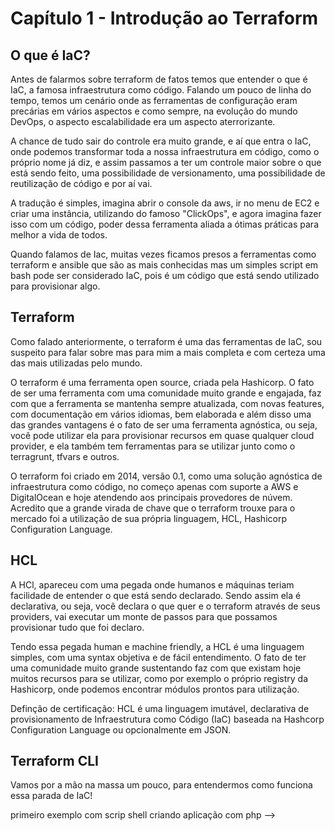 # Capítulo 1 - Introdução ao Terraform

## O que é IaC?

Antes de falarmos sobre terraform de fatos temos que entender o que é IaC, a famosa
infraestrutura como código. Falando um pouco de linha do tempo, temos um cenário onde
as ferramentas de configuração eram precárias em vários aspectos e como sempre, na
evolução do mundo DevOps, o aspecto escalabilidade era um aspecto aterrorizante.

A chance de tudo sair do controle era muito grande, e aí que entra o IaC, onde podemos
transformar toda a nossa infraestrutura em código, como o próprio nome já diz, e assim
passamos a ter um controle maior sobre o que está sendo feito, uma possibilidade de
versionamento, uma possibilidade de reutilização de código e por aí vai.

A tradução é simples, imagina abrir o console da aws, ir no menu de EC2 e criar uma
instância, utilizando do famoso "ClickOps", e agora imagina fazer isso com um código,
poder dessa ferramenta aliada a ótimas práticas para melhor a vida de todos.

Quando falamos de Iac, muitas vezes ficamos presos a ferramentas como terraform e
ansible que são as mais conhecidas mas um simples script em bash pode ser considerado
IaC, pois é um código que está sendo utilizado para provisionar algo.

## Terraform

Como falado anteriormente, o terraform é uma das ferramentas de IaC, sou suspeito
para falar sobre mas para mim a mais completa e com certeza uma das mais utilizadas
pelo mundo.

O terraform é uma ferramenta open source, criada pela Hashicorp. O fato de ser uma
ferramenta com uma comunidade muito grande e engajada, faz com que a ferramenta se
mantenha sempre atualizada, com novas features, com documentação em vários idiomas,
bem elaborada e além disso uma das grandes vantagens é o fato de ser uma ferramenta
agnóstica, ou seja, você pode utilizar ela para provisionar recursos em quase qualquer
cloud provider, e ela também tem ferramentas para se utilizar junto como o terragrunt,
tfvars e outros.

O terraform foi criado em 2014, versão 0.1, como uma solução agnóstica de infraestrutura
como código, no começo apenas com suporte a AWS e DigitalOcean e hoje atendendo aos
principais provedores de núvem. Acredito que a grande virada de chave que o terraform
trouxe para o mercado foi a utilização de sua própria linguagem, HCL, Hashicorp Configuration
Language.

## HCL

A HCl, apareceu com uma pegada onde humanos e máquinas teriam facilidade de entender
o que está sendo declarado. Sendo assim ela é declarativa, ou seja, você declara o que
quer e o terraform através de seus providers, vai executar um monte de passos para
que possamos provisionar tudo que foi declaro.

Tendo essa pegada human e machine friendly, a HCL é uma linguagem simples, com uma
syntax objetiva e de fácil entendimento. O fato de ter uma comunidade muito grande
sustentando faz com que existam hoje muitos recursos para se utilizar, como por exemplo
o próprio registry da Hashicorp, onde podemos encontrar módulos prontos para utilização.

Definção de certificação: HCL é uma linguagem imutável, declarativa de provisionamento
de Infraestrutura como Código (IaC) baseada na Hashcorp Configuration Language ou
opcionalmente em JSON.

## Terraform CLI

Vamos por a mão na massa um pouco, para entendermos como funciona essa parada de IaC!

<!-- //todo --> primeiro exemplo com scrip shell criando aplicação com php -->
<!-- poderiamos aqui complicar na parte de script mas não é o foco, nosso foco
é entender a lógica apenas de que tudo isso já é IaC -->
<!-- //todo  configuração da aws e do terraform-->
<!-- instalação é perda de tempo, muita doc a respeito deixa só as docs de referência
mesmo. Então: [aws](https://docs.aws.amazon.com/cli/latest/userguide/getting-started-install.html)
[terraform](https://developer.hashicorp.com/terraform/tutorials/aws-get-started/install-cli)
os dois devem estar instalados vamos fazer só a config da aws -->
<!-- //todo  módulo crú de uma ec2-->